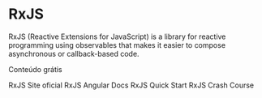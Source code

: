 # RxJS

RxJS (Reactive Extensions for JavaScript) is a library for reactive programming using observables that makes it easier to compose asynchronous or callback-based code.

<ResourceGroupTitle>Conteúdo grátis</ResourceGroupTitle>

<BadgeLink colorScheme='blue' badgeText='Site oficial' href='https://rxjs.dev/guide/overview'>RxJS Site oficial</BadgeLink>
<BadgeLink colorScheme='blue' badgeText='Leia' href='https://angular.io/guide/rx-library'>RxJS Angular Docs</BadgeLink>
<BadgeLink badgeText='Watch' href='https://www.youtube.com/watch?v=2LCo926NFLI'>RxJS Quick Start</BadgeLink>
<BadgeLink colorScheme='green' badgeText='Course' href='https://www.youtube.com/watch?v=PhggNGsSQyg'>RxJS Crash Course</BadgeLink>

